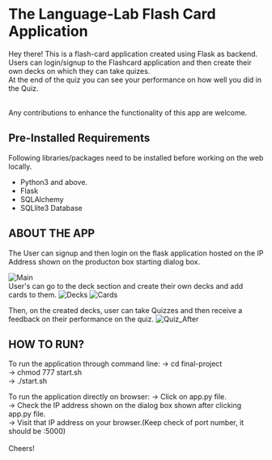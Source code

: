 # The Language-Lab Flash Card Application


Hey there!
This is a flash-card application created using Flask as backend.<br>
Users can login/signup to the Flashcard application and then create their own decks on which they can take quizes.<br>
At the end of the quiz you can see your performance on how well you did in the Quiz.

<br>
Any contributions to enhance the functionality of this app are welcome.

## Pre-Installed Requirements
 Following libraries/packages need to be installed before working on the web locally.
 - Python3 and above.
 - Flask
 - SQLAlchemy
 - SQLlite3 Database


## ABOUT THE APP

The User can signup and then login on the flask application hosted on the IP Address shown on the producton box starting dialog box.

![Main](https://user-images.githubusercontent.com/80671124/164518537-81225975-6041-45c4-b30a-63541bcdd138.png)
<br>
User's can go to the deck section and create their own decks and add cards to them.
![Decks](https://user-images.githubusercontent.com/80671124/164518680-eed0b687-94be-4a9a-8358-dd69bdd82341.png)
![Cards](https://user-images.githubusercontent.com/80671124/164518687-2b511f89-ed33-48e0-83c8-c9a061c1d837.png)

Then, on the created decks, user can take Quizzes and then receive a feedback on their performance on the quiz.
![Quiz_After](https://user-images.githubusercontent.com/80671124/164519060-02364809-b24f-4c28-8c4b-a65f75d0a38d.png)


## HOW TO RUN?
To run the application through command line:
-> cd final-project<br>
-> chmod 777 start.sh<br>
-> ./start.sh<br>

To run the application directly on browser:
-> Click on app.py file.<br>
-> Check the IP address shown on the dialog box shown after clicking app.py file.<br>
-> Visit that IP address on your browser.(Keep check of port number, it should be :5000)<br>
<br>
Cheers!
